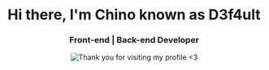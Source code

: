 <h1 align="center">Hi there, I'm Chino known as D3f4ult</h1>
<h3 align="center">Front-end | Back-end Developer</h3>

<p align="center">
    <img src="https://komarev.com/ghpvc/?username=ChinoCenToS&style=flat-square&label=VIEWERS&color=FC035A" alt="Thank you for visiting my profile <3">
</p>
